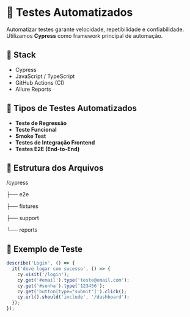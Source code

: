 # 🤖 Testes Automatizados

Automatizar testes garante velocidade, repetibilidade e confiabilidade. Utilizamos **Cypress** como framework principal de automação.

## 🧰 Stack

- Cypress
- JavaScript / TypeScript
- GitHub Actions (CI)
- Allure Reports

## 📌 Tipos de Testes Automatizados

- **Teste de Regressão**
- **Teste Funcional**
- **Smoke Test**
- **Testes de Integração Frontend**
- **Testes E2E (End-to-End)**

## 📂 Estrutura dos Arquivos

/cypress

├── e2e

├── fixtures

├── support

└── reports


## 🔄 Exemplo de Teste

```js
describe('Login', () => {
  it('deve logar com sucesso', () => {
    cy.visit('/login');
    cy.get('#email').type('teste@email.com');
    cy.get('#senha').type('123456');
    cy.get('button[type="submit"]').click();
    cy.url().should('include', '/dashboard');
  });
});

